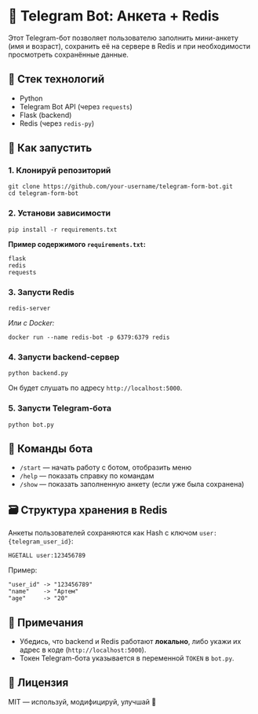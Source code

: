   <h1>🤖 Telegram Bot: Анкета + Redis</h1>

  <p>Этот Telegram-бот позволяет пользователю заполнить мини-анкету (имя и возраст), сохранить её на сервере в Redis и при необходимости просмотреть сохранённые данные.</p>

  <h2>🧰 Стек технологий</h2>
  <ul>
    <li>Python</li>
    <li>Telegram Bot API (через <code>requests</code>)</li>
    <li>Flask (backend)</li>
    <li>Redis (через <code>redis-py</code>)</li>
  </ul>

  <h2>🚀 Как запустить</h2>

  <h3>1. Клонируй репозиторий</h3>
  <pre><code>git clone https://github.com/your-username/telegram-form-bot.git
cd telegram-form-bot</code></pre>

  <h3>2. Установи зависимости</h3>
  <pre><code>pip install -r requirements.txt</code></pre>

  <p><strong>Пример содержимого <code>requirements.txt</code>:</strong></p>
  <pre><code>flask
redis
requests</code></pre>

  <h3>3. Запусти Redis</h3>
  <pre><code>redis-server</code></pre>

  <p><em>Или с Docker:</em></p>
  <pre><code>docker run --name redis-bot -p 6379:6379 redis</code></pre>

  <h3>4. Запусти backend-сервер</h3>
  <pre><code>python backend.py</code></pre>

  <p>Он будет слушать по адресу <code>http://localhost:5000</code>.</p>

  <h3>5. Запусти Telegram-бота</h3>
  <pre><code>python bot.py</code></pre>

  <h2>💬 Команды бота</h2>
  <ul>
    <li><code>/start</code> — начать работу с ботом, отобразить меню</li>
    <li><code>/help</code> — показать справку по командам</li>
    <li><code>/show</code> — показать заполненную анкету (если уже была сохранена)</li>
  </ul>

  <h2>🗃️ Структура хранения в Redis</h2>
  <p>Анкеты пользователей сохраняются как Hash с ключом <code>user:{telegram_user_id}</code>:</p>
  <pre><code>HGETALL user:123456789</code></pre>

  <p>Пример:</p>
  <pre><code>"user_id" -> "123456789"
"name"    -> "Артем"
"age"     -> "20"</code></pre>

  <h2>📌 Примечания</h2>
  <ul>
    <li>Убедись, что backend и Redis работают <strong>локально</strong>, либо укажи их адрес в коде (<code>http://localhost:5000</code>).</li>
    <li>Токен Telegram-бота указывается в переменной <code>TOKEN</code> в <code>bot.py</code>.</li>
  </ul>

  <h2>📄 Лицензия</h2>
  <p>MIT — используй, модифицируй, улучшай 🚀</p>
